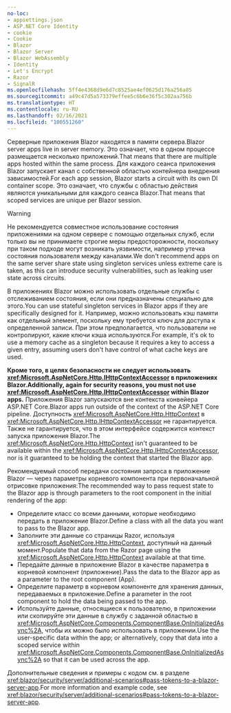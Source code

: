 ```yaml
---
no-loc:
- appsettings.json
- ASP.NET Core Identity
- cookie
- Cookie
- Blazor
- Blazor Server
- Blazor WebAssembly
- Identity
- Let's Encrypt
- Razor
- SignalR
ms.openlocfilehash: 5ff4e4368d9e6d7c8525ae4ef0625d176a256a85
ms.sourcegitcommit: a49c47d5a573379effee5c6b6e36f5c302aa756b
ms.translationtype: HT
ms.contentlocale: ru-RU
ms.lasthandoff: 02/16/2021
ms.locfileid: "100551260"
---
```

<span data-ttu-id="620cd-101">Серверные приложения Blazor находятся в памяти сервера.</span><span class="sxs-lookup"><span data-stu-id="620cd-101">Blazor server apps live in server memory.</span></span> <span data-ttu-id="620cd-102">Это означает, что в одном процессе размещается несколько приложений.</span><span class="sxs-lookup"><span data-stu-id="620cd-102">That means that there are multiple apps hosted within the same process.</span></span> <span data-ttu-id="620cd-103">Для каждого сеанса приложения Blazor запускает канал с собственной областью контейнера внедрения зависимостей.</span><span class="sxs-lookup"><span data-stu-id="620cd-103">For each app session, Blazor starts a circuit with its own DI container scope.</span></span> <span data-ttu-id="620cd-104">Это означает, что службы с областью действия являются уникальными для каждого сеанса Blazor.</span><span class="sxs-lookup"><span data-stu-id="620cd-104">That means that scoped services are unique per Blazor session.</span></span>

> [!WARNING]
> <span data-ttu-id="620cd-105">Не рекомендуется совместное использование состояния приложениями на одном сервере с помощью отдельных служб, если только вы не принимаете строгие меры предосторожности, поскольку при таком подходе могут возникать уязвимости, например утечка состояния пользователя между каналами.</span><span class="sxs-lookup"><span data-stu-id="620cd-105">We don't recommend apps on the same server share state using singleton services unless extreme care is taken, as this can introduce security vulnerabilities, such as leaking user state across circuits.</span></span>

<span data-ttu-id="620cd-106">В приложениях Blazor можно использовать отдельные службы с отслеживанием состояния, если они предназначены специально для этого.</span><span class="sxs-lookup"><span data-stu-id="620cd-106">You can use stateful singleton services in Blazor apps if they are specifically designed for it.</span></span> <span data-ttu-id="620cd-107">Например, можно использовать кэш памяти как отдельный элемент, поскольку ему требуется ключ для доступа к определенной записи. При этом предполагается, что пользователи не контролируют, какие ключи кэша используются.</span><span class="sxs-lookup"><span data-stu-id="620cd-107">For example, it's ok to use a memory cache as a singleton because it requires a key to access a given entry, assuming users don't have control of what cache keys are used.</span></span>

<span data-ttu-id="620cd-108">**Кроме того, в целях безопасности не следует использовать <xref:Microsoft.AspNetCore.Http.IHttpContextAccessor> в приложениях Blazor.**</span><span class="sxs-lookup"><span data-stu-id="620cd-108">**Additionally, again for security reasons, you must not use <xref:Microsoft.AspNetCore.Http.IHttpContextAccessor> within Blazor apps.**</span></span> <span data-ttu-id="620cd-109">Приложения Blazor запускаются вне контекста конвейера ASP.NET Core.</span><span class="sxs-lookup"><span data-stu-id="620cd-109">Blazor apps run outside of the context of the ASP.NET Core pipeline.</span></span> <span data-ttu-id="620cd-110">Доступность <xref:Microsoft.AspNetCore.Http.HttpContext> в <xref:Microsoft.AspNetCore.Http.IHttpContextAccessor> не гарантируется. Также не гарантируется, что в этом интерфейсе содержится контекст запуска приложения Blazor.</span><span class="sxs-lookup"><span data-stu-id="620cd-110">The <xref:Microsoft.AspNetCore.Http.HttpContext> isn't guaranteed to be available within the <xref:Microsoft.AspNetCore.Http.IHttpContextAccessor>, nor is it guaranteed to be holding the context that started the Blazor app.</span></span>

<span data-ttu-id="620cd-111">Рекомендуемый способ передачи состояния запроса в приложение Blazor — через параметры корневого компонента при первоначальной отрисовке приложения:</span><span class="sxs-lookup"><span data-stu-id="620cd-111">The recommended way to pass request state to the Blazor app is through parameters to the root component in the initial rendering of the app:</span></span>

* <span data-ttu-id="620cd-112">Определите класс со всеми данными, которые необходимо передать в приложение Blazor.</span><span class="sxs-lookup"><span data-stu-id="620cd-112">Define a class with all the data you want to pass to the Blazor app.</span></span>
* <span data-ttu-id="620cd-113">Заполните эти данные со страницы Razor, используя <xref:Microsoft.AspNetCore.Http.HttpContext>, доступный на данный момент.</span><span class="sxs-lookup"><span data-stu-id="620cd-113">Populate that data from the Razor page using the <xref:Microsoft.AspNetCore.Http.HttpContext> available at that time.</span></span>
* <span data-ttu-id="620cd-114">Передайте данные в приложение Blazor в качестве параметра в корневой компонент (приложение).</span><span class="sxs-lookup"><span data-stu-id="620cd-114">Pass the data to the Blazor app as a parameter to the root component (App).</span></span>
* <span data-ttu-id="620cd-115">Определите параметр в корневом компоненте для хранения данных, передаваемых в приложение.</span><span class="sxs-lookup"><span data-stu-id="620cd-115">Define a parameter in the root component to hold the data being passed to the app.</span></span>
* <span data-ttu-id="620cd-116">Используйте данные, относящиеся к пользователю, в приложении или скопируйте эти данные в службу с заданной областью в <xref:Microsoft.AspNetCore.Components.ComponentBase.OnInitializedAsync%2A>, чтобы их можно было использовать в приложении.</span><span class="sxs-lookup"><span data-stu-id="620cd-116">Use the user-specific data within the app; or alternatively, copy that data into a scoped service within <xref:Microsoft.AspNetCore.Components.ComponentBase.OnInitializedAsync%2A> so that it can be used across the app.</span></span>

<span data-ttu-id="620cd-117">Дополнительные сведения и примеры с кодом см. в разделе <xref:blazor/security/server/additional-scenarios#pass-tokens-to-a-blazor-server-app>.</span><span class="sxs-lookup"><span data-stu-id="620cd-117">For more information and example code, see <xref:blazor/security/server/additional-scenarios#pass-tokens-to-a-blazor-server-app>.</span></span>
